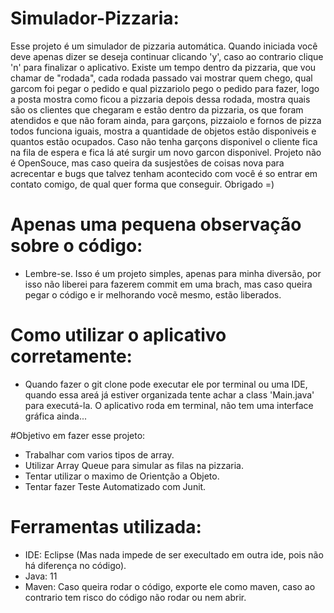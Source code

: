 # Simulador-Pizzaria:
Esse projeto é um simulador de pizzaria automática. Quando iniciada você deve apenas dizer se deseja continuar clicando 'y', caso ao contrario clique 'n' para finalizar o aplicativo.
Existe um tempo dentro da pizzaria, que vou chamar de "rodada", cada rodada passado vai mostrar quem chego, qual garcom foi pegar o pedido e qual pizzariolo pego o pedido para fazer, logo a posta mostra como ficou a pizzaria depois dessa rodada, mostra quais são os clientes que chegaram e estão dentro da pizzaria, os que foram atendidos e que não foram ainda, para garçons, pizzaiolo e fornos de pizza todos funciona iguais, mostra a quantidade de objetos estão disponiveis e quantos estão ocupados. Caso não tenha garçons disponivel o cliente fica na fila de espera e fica lá até surgir um novo garcon disponivel.
Projeto não é OpenSouce, mas caso queira da susjestões de coisas nova para acrecentar e bugs que talvez tenham acontecido com você é so entrar em contato comigo, de qual quer forma que conseguir. Obrigado =)

# Apenas uma pequena observação sobre o código:
 - Lembre-se. Isso é um projeto simples, apenas para minha diversão, por isso não liberei para fazerem commit em uma brach, mas caso queira pegar o código e ir melhorando vocẽ mesmo, estão liberados.
# Como utilizar o aplicativo corretamente:
 - Quando fazer o git clone pode executar ele por terminal ou uma IDE, quando essa areá já estiver organizada tente achar a class 'Main.java' para executá-la. O aplicativo roda em terminal, não tem uma interface gráfica ainda...

#Objetivo em fazer esse projeto:
  - Trabalhar com varios tipos de array.
  - Utilizar Array Queue para simular as filas na pizzaria.
  - Tentar utilizar o maximo de Orientção a Objeto.
  - Tentar fazer Teste Automatizado com Junit.

# Ferramentas utilizada: 
  - IDE: Eclipse (Mas nada impede de ser execultado em outra ide, pois não há diferença no código).
  - Java: 11
  - Maven: Caso queira rodar o código, exporte ele como maven, caso ao contrario tem risco do código não rodar ou nem abrir.
  
  
